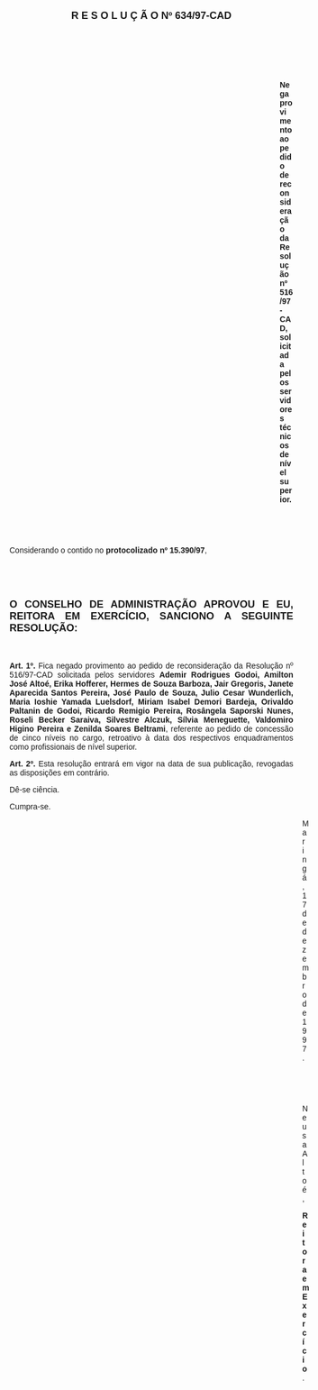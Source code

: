 <BODY>

<B><FONT FACE="Arial" SIZE=4><P ALIGN="CENTER">R E S O L U &Ccedil; &Atilde; O   Nº 634/97-CAD</P>
</B></FONT><FONT FACE="Arial">
<P>&nbsp;</P>
<P>&nbsp;</P>
<P>&nbsp;</P><DIR>
<DIR>
<DIR>
<DIR>
<DIR>
<DIR>
<DIR>
<DIR>
<DIR>
<DIR>
<DIR>
<DIR>

<B><P ALIGN="JUSTIFY">Nega provimento ao pedido de reconsidera&ccedil;&atilde;o da Resolu&ccedil;&atilde;o nº 516/97-CAD, solicitada pelos servidores t&eacute;cnicos de n&iacute;vel superior.</P>
</B><P ALIGN="JUSTIFY"></P>
<P ALIGN="JUSTIFY">&nbsp;</P>
<P>&nbsp;</P></DIR>
</DIR>
</DIR>
</DIR>
</DIR>
</DIR>
</DIR>
</DIR>
</DIR>
</DIR>
</DIR>
</DIR>

<P ALIGN="JUSTIFY">&#9;Considerando o contido no<B> protocolizado nº 15.390/97</B>,</P>
<P ALIGN="JUSTIFY"></P>
<P ALIGN="JUSTIFY">&nbsp;</P>
<P ALIGN="JUSTIFY">&nbsp;</P>
</FONT><B><FONT FACE="Arial" SIZE=4><P ALIGN="JUSTIFY">O CONSELHO DE ADMINISTRA&Ccedil;&Atilde;O APROVOU E EU, REITORA EM EXERC&Iacute;CIO, SANCIONO A SEGUINTE RESOLU&Ccedil;&Atilde;O:</P>
</B></FONT><FONT FACE="Arial"><P ALIGN="JUSTIFY"></P>
<P ALIGN="JUSTIFY">&nbsp;</P>
<P ALIGN="JUSTIFY">&#9;<B>Art. 1º.</B> Fica negado provimento ao pedido de reconsidera&ccedil;&atilde;o da Resolu&ccedil;&atilde;o nº 516/97-CAD solicitada pelos servidores <B>Ademir Rodrigues Godoi, Amilton Jos&eacute; Alto&eacute;, Erika Hofferer, Hermes de Souza Barboza, Jair Gregoris, Janete Aparecida Santos Pereira, Jos&eacute; Paulo de Souza, Julio Cesar Wunderlich, Maria Ioshie Yamada Luelsdorf, Miriam Isabel Demori Bardeja, Orivaldo Paltanin de Godoi, Ricardo Remigio Pereira, Ros&acirc;ngela Saporski Nunes, Roseli Becker Saraiva, Silvestre Alczuk, S&iacute;lvia Meneguette, Valdomiro Higino Pereira e Zenilda Soares Beltrami</B>, referente ao pedido de concess&atilde;o de cinco n&iacute;veis no cargo, retroativo &agrave; data dos respectivos enquadramentos como profissionais de n&iacute;vel superior.</P>
<P ALIGN="JUSTIFY">&#9;<B>Art. 2º.</B> Esta resolu&ccedil;&atilde;o entrar&aacute; em vigor na data de sua publica&ccedil;&atilde;o, revogadas as disposi&ccedil;&otilde;es em contr&aacute;rio.</P>
<P>&#9;D&ecirc;-se ci&ecirc;ncia.</P>
<P>&#9;Cumpra-se.</P>
<DIR>
<DIR>
<DIR>
<DIR>
<DIR>
<DIR>
<DIR>
<DIR>
<DIR>
<DIR>
<DIR>
<DIR>
<DIR>

<P>Maring&aacute;, 17 de dezembro de 1997.</P>

<P>&nbsp;</P>
<P>&nbsp;</P>
<P>Neusa Alto&eacute;,</P>
<B><P>Reitora em Exerc&iacute;cio</B>.</P></DIR>
</DIR>
</DIR>
</DIR>
</DIR>
</DIR>
</DIR>
</DIR>
</DIR>
</DIR>
</DIR>
</DIR>
</DIR>
</FONT></BODY>
